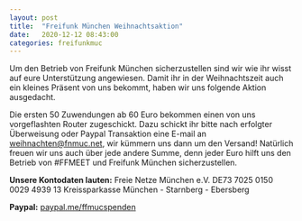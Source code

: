 ```yaml
---
layout: post
title:  "Freifunk München Weihnachtsaktion"
date:   2020-12-12 08:43:00
categories: freifunkmuc
---
```


Um den Betrieb von Freifunk München sicherzustellen sind wir wie ihr wisst auf eure Unterstützung angewiesen. Damit ihr in der Weihnachtszeit auch ein kleines Präsent von uns bekommt, haben wir uns folgende Aktion ausgedacht.

Die ersten 50 Zuwendungen ab 60 Euro bekommen einen von uns vorgeflashten Router zugeschickt. Dazu schickt ihr bitte nach erfolgter Überweisung oder Paypal Transaktion eine E-mail an [weihnachten@fnmuc.net](mailto:weihnachten@fnmuc.net), wir kümmern uns dann um den Versand! Natürlich freuen wir uns auch über jede andere Summe, denn jeder Euro hilft uns den Betrieb von #FFMEET und Freifunk München sicherzustellen.

**Unsere Kontodaten lauten:**
Freie Netze München e.V.
DE73 7025 0150 0029 4939 13
Kreissparkasse München - Starnberg - Ebersberg

**Paypal:**
[paypal.me/ffmucspenden](paypal.me/ffmucspenden)
